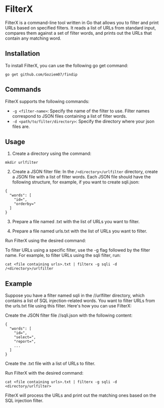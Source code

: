 # FilterX

FilterX is a command-line tool written in Go that allows you to filter and print URLs based on specified filters. It reads a list of URLs from standard input, compares them against a set of filter words, and prints out the URLs that contain any matching word.

## Installation

To install FilterX, you can use the following go get command:

`go get github.com/Goziem07/findip`

## Commands

FilterX supports the following commands:

- `-g <filter-name>`: Specify the name of the filter to use. Filter names correspond to JSON files containing a list of filter words.
- `-d <path/to/filter/directory>`: Specify the directory where your json files are.

## Usage

1. Create a directory using the command:

`mkdir urlfilter`

2. Create a JSON filter file: In the `/<directory>/urlfilter` directory, create a JSON file with a list of filter words. Each JSON file should have the following structure, for example, if you want to create sqli.json:

```
{
  "words": [
    "id=",
    "orderby="
  ]
}
```

3. Prepare a file named <file containing urls>.txt with the list of URLs you want to filter.
  
4. Prepare a file named urls.txt with the list of URLs you want to filter.
  
Run FilterX using the desired command:

To filter URLs using a specific filter, use the -g flag followed by the filter name. For example, to filter URLs using the sqli filter, run:

`cat <file containing urls>.txt | filterx -g sqli -d /<directory>/urlfilter`
  
## Example

Suppose you have a filter named sqli in the /<directory>/urlfilter directory, which contains a list of SQL injection-related words. You want to filter URLs from the urls.txt file using this filter. Here's how you can use FilterX:

Create the JSON filter file /<directory>/sqli.json with the following content:

```
{
  "words": [
    "id=",
    "select=",
    "report=",
    ...
  ]
}
```
Create the <file containing urls>.txt file with a list of URLs to filter.

Run FilterX with the desired command:

`cat <file containing urls>.txt | filterx -g sqli -d <directory/urlfilter>`

FilterX will process the URLs and print out the matching ones based on the SQL injection filter.
